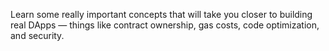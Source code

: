 Learn some really important concepts that will take you closer to building real DApps — things like contract ownership, gas costs, code optimization, and security.